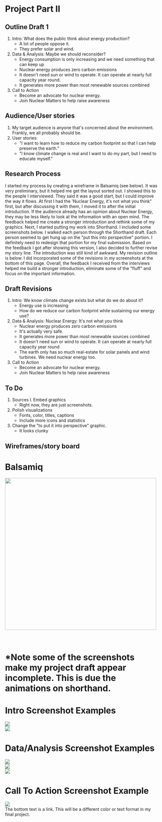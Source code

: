# Project Part II
## Outline Draft 1
  1. Intro:  What does the public think about energy production?
      * A lot of people oppose it. 
      * They prefer solar and wind.
  1. Data & Analysis: Maybe we should reconsider?
      * Energy consumption is only increasing and we need something that can keep up
      * Nuclear energy produces zero carbon emissions
      * It doesn't need sun or wind to operate. It can operate at nearly full capacity year round.
      * It generates more power than most renewable sources combined
  1. Call to Action
      * Become an advocate for nuclear energy. 
      * Join Nuclear Matters to help raise awareness

## Audience/User stories
  1. My target audience is anyone that's concerned about the environment. Frankly, we all probably should be.
  1. User stories:
      *   "I want to learn how to reduce my carbon footprint so that I can help preserve the earth."
      *   "I know climate change is real and I want to do my part, but I need to educate myself."

## Research Process
I started my process by creating a wireframe in Balsamiq (see below). It was very preliminary, but it helped me get the layout sorted out. I showed this to the people I interviewed. They said it was a good start, but I could improve the way it flows. At first I had the 'Nuclear Energy, it's not what you think" first, but after discussing it with them, I moved it to after the initial introduction. If the audience already has an opinion about Nuclear Energy, they may be less likely to look at the information with an open mind. The feedback helped me create a stronger introduction and rethink some of my graphics. Next, I started putting my work into Shorthand. I included some screenshots below. I walked each person through the Shorthand draft. Each person seemed to get hung up on the "put this into perspective" portion. I definitely need to redesign that portion for my final submission. Based on the feedback I got after showing this version, I also decided to further revise my story line. The introduction was still kind of awkward. My revision outline is below. I did incorporated some of the revisions in my screenshots at the bottom of this page. Overall, the feedback I received from the interviews helped me build a stronger introduction, eliminate some of the "fluff" and focus on the important information.

## Draft Revisions
   1. Intro:  We know climate change exists but what do we do about it?
      * Energy use is increasing
      * How do we reduce our carbon footprint while sustaining our energy use?
   1. Data & Analysis: Nuclear Energy: It's not what you think
      * Nuclear energy produces zero carbon emissions
      * It's actually very safe.
      * It generates more power than most renewable sources combined
      * It doesn't need sun or wind to operate. It can operate at nearly full capacity year round
      * The earth only has so much real-estate for solar panels and wind turbines. We need nuclear energy too.
  1. Call to Action
      * Become an advocate for nuclear energy. 
      * Join Nuclear Matters to help raise awareness

## To Do
  1. Sources
  l. Embed graphics 
      * Right now, they are just screenshots.
  1. Polish visualizations
      *  Fonts, color, titles, captions
      *  Include more icons and statistics
  1. Change the "to put it into perspective" graphic. 
      * It looks clunky
 
## Wireframes/story board
# Balsamiq
<img src="https://github.com/stburke-cmu/burke-samantha-portfolio/blob/main/images/Wireframe sample.png?raw=true" width="500"><br>
<br>
<br>
# *Note some of the screenshots make my project draft appear incomplete. This is due the animations on shorthand.

# Intro Screenshot Examples 
<img src="https://github.com/stburke-cmu/burke-samantha-portfolio/blob/main/images/intro_slide.JPG?raw=true"><br>
<img src="https://github.com/stburke-cmu/burke-samantha-portfolio/blob/main/images/Intro.JPG?raw=true"><br>

# Data/Analysis Screenshot Examples 
<img src="https://github.com/stburke-cmu/burke-samantha-portfolio/blob/main/images/data.JPG?raw=true"><br>
<img src="https://github.com/stburke-cmu/burke-samantha-portfolio/blob/main/images/data2.JPG?raw=true"><br>
<img src="https://github.com/stburke-cmu/burke-samantha-portfolio/blob/main/images/data3.JPG?raw=true"><br>
# Call To Action Screenshot Example
<img src="https://github.com/stburke-cmu/burke-samantha-portfolio/blob/main/images/call to action.JPG?raw=true"><br>
The bottom text is a link. This will be a different color or text format in my final project. 



